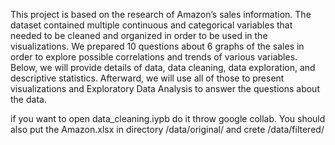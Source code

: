 This project is based on the research of Amazon’s sales
information. The dataset contained multiple continuous and categorical
variables that needed to be cleaned and organized in order to be used in the visualizations. 
We prepared 10 questions about 6 graphs of the sales in order to explore possible correlations 
and trends of various variables. Below, we will provide details of data, data cleaning, data exploration, 
and descriptive statistics. Afterward, we will use all of those to present visualizations and Exploratory 
Data Analysis to answer the questions about the data.

if you want to open data_cleaning.iypb do it throw google collab. You should also put the Amazon.xlsx in directory /data/original/ and crete /data/filtered/
